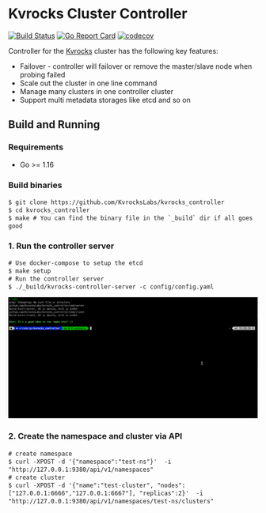 # Kvrocks Cluster Controller

[![Build Status](https://github.com/KvrocksLabs/kvrocks_controller/workflows/CI%20Actions/badge.svg)](https://github.com/KvrocksLabs/kvrocks_controller/actions) [![Go Report Card](https://goreportcard.com/badge/github.com/KvrocksLabs/kvrocks_controller)](https://goreportcard.com/report/github.com/KvrocksLabs/kvrocks_controller) [![codecov](https://codecov.io/gh/KvrocksLabs/kvrocks_controller/branch/develop/graph/badge.svg?token=EKU6KU5IWK)](https://codecov.io/gh/KvrocksLabs/kvrocks_controller)

Controller for the [Kvrocks](https://github.com/apache/incubator-kvrocks#---) cluster has the following key features: 

* Failover - controller will failover or remove the master/slave node when probing failed
* Scale out the cluster in one line command
* Manage many clusters in one controller cluster
* Support multi metadata storages like etcd and so on

## Build and Running

### Requirements

* Go >= 1.16

### Build binaries 

```shell
$ git clone https://github.com/KvrocksLabs/kvrocks_controller
$ cd kvrocks_controller
$ make # You can find the binary file in the `_build` dir if all goes good
```

### 1. Run the controller server 

```shell
# Use docker-compose to setup the etcd
$ make setup
# Run the controller server
$ ./_build/kvrocks-controller-server -c config/config.yaml
```
![image](docs/images/server.gif)

### 2. Create the namespace and cluster via API

```shell
# create namespace
$ curl -XPOST -d '{"namespace":"test-ns"}'  -i "http://127.0.0.1:9380/api/v1/namespaces"
# create cluster
$ curl -XPOST -d '{"name":"test-cluster", "nodes":["127.0.0.1:6666","127.0.0.1:6667"], "replicas":2}'  -i "http://127.0.0.1:9380/api/v1/namespaces/test-ns/clusters"
```

